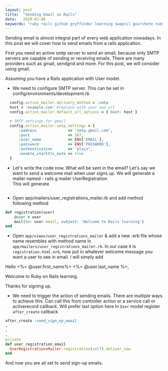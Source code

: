 ```yaml
---
layout: post
title:  "Sending Email in Rails"
date:   2020-03-06
keywords: "ruby rails github gryffindor learning swapnil gourshete ruby on rails sidekiq background-jobs async"
---
```


Sending email is almost integral part of every web application nowadays. In this post we will cover how to send emails
from a rails application.

First you need an active smtp server to send an email, because only SMTP servers are capable of sending or receiving emails.
There are many providers such as gmail, sendgrid and more. For this post, we will consider using gmail.

Assuming you have a Rails application with User model.

- We need to configure SMTP server. This can be set in config/environments/development.rb

```ruby
  config.action_mailer.delivery_method = :smtp
  host = 'example.com' #replace with your own url
  config.action_mailer.default_url_options = { host: host }

  # SMTP settings for gmail
  config.action_mailer.smtp_settings = {
      :address              => "smtp.gmail.com",
      :port                 => 587,
      :user_name            => ENV['EMAIL'],
      :password             => ENV['PASSWORD'],
      :authentication       => "plain",
      :enable_starttls_auto => true
  }
```

- Let's write the code now. What will be sent in the email? Let's say we want to send a welcome mail when user signs up.
We will generate a mailer named - 
rails g mailer UserRegistration <br>
This will generate 
<img src="{{ '/assets/img/SS-send-email-1.png' | prepend: site.baseurl }}" alt="">

- Open app/mailers/user_registrations_mailer.rb and add method following method 
```ruby
def registration(user)
    @user = user
    mail(to: user.email, subject: 'Welcome to Rails learning')
end
```
- Open `app/views/user_registrations_mailer` & add a new .erb file whose name resembles with method name in 
`app/mailers/user_registrations_mailer.rb`. In our case it is `registration.html.erb`, now put in whatever welcome message 
you want a user to see in email. I will simply add

Hello <%= @user.first_name%> <%= @user.last_name %>,

Welcome to Ruby on Rails learning.

Thanks for signing up.


- We need to trigger the action of sending emails. There are multiple ways to achieve this. Can call this from controller 
action or a service call or activerecord callback. Will prefer last option here
In `User` model register `after_create` callback

```ruby
after_create :send_sign_up_email
.
.
.
private
def user_registration_email
  UserRegistrationsMailer.registration(self).deliver_now
end
```


And now you are all set to send sign-up emails.